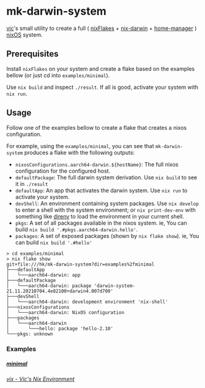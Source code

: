 # mk-darwin-system
[vic](http://twitter.com/oeiuwq)'s small utility to create a full ( [nixFlakes](https://nixos.wiki/wiki/Flakes) + [nix-darwin](https://daiderd.com/nix-darwin/) + [home-manager](https://github.com/nix-community/home-manager) )  [nixOS](https://nixos.org/) system.

## Prerequisites

Install `nixFlakes` on your system and create a flake based on the examples bellow (or just cd into `examples/minimal`).

Use `nix build` and inspect `./result`. If all is good, activate your system with `nix run`.

## Usage

Follow one of the examples bellow to create a flake that creates a nixos configuration.

For example, using the `examples/minimal`, you can see that `mk-darwin-system` produces a flake with
the following outputs: 

  - `nixosConfigurations.aarch64-darwin.${hostName}`: The full nixos configuration for the configured host.
  - `defaultPackage`: The full darwin system derivation. Use `nix build` to see it in `./result`
  - `defaultApp`: An app that activates the darwin system. Use `nix run` to activate your system.
  - `devShell`: An environment containing system packages. Use `nix develop` to enter a shell with the system environment; or `nix print-dev-env` with something like [direnv](https://direnv.net/) to load the environment in your current shell.
  - `pkgs`: A set of all packages available in the nixos system. ie, You can build `nix build '.#pkgs.aarch64-darwin.hello'`.
  - `packages`: A set of exposed packages (shown by `nix flake show`). ie, You can build `nix build '.#hello'`

```
> cd examples/minimal
> nix flake show
git+file:///hk/mk-darwin-system?dir=examples%2fminimal
├───defaultApp
│   └───aarch64-darwin: app
├───defaultPackage
│   └───aarch64-darwin: package 'darwin-system-21.11.20210704.4e82100+darwin4.007d700'
├───devShell
│   └───aarch64-darwin: development environment 'nix-shell'
├───nixosConfigurations
│   └───aarch64-darwin: NixOS configuration
├───packages
│   └───aarch64-darwin
│       └───hello: package 'hello-2.10'
└───pkgs: unknown
```

### Examples
##### [minimal](examples/minimal)
###### [vix - Vic's Nix Environment](http://github.com/vic/vix)
